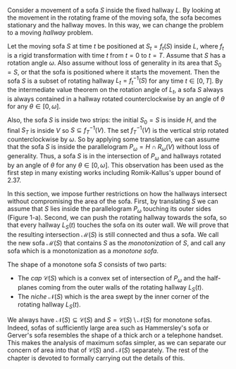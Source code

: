 Consider a movement of a sofa $S$ inside the fixed hallway $L$. By looking at the movement in the rotating frame of the moving sofa, the sofa becomes stationary and the hallway moves. In this way, we can change the problem to a moving _hallway_ problem. 

Let the moving sofa $S$ at time $t$ be positioned at $S_t = f_t(S)$ inside $L$, where $f_t$ is a rigid transformation with time $t$ from $t=0$ to $t=T$. Assume that $S$ has a rotation angle $\omega$. Also assume without loss of generality in its area that $S_0 = S$, or that the sofa is positioned where it starts the movement. Then the sofa $S$ is a subset of rotating hallway $L_t = f_t^{-1}(S)$ for any time $t \in [0, T]$. By the intermediate value theorem on the rotation angle of $L_t$, a sofa $S$ always is always contained in a hallway rotated counterclockwise by an angle of $\theta$ for any $\theta \in [0, \omega]$.

Also, the sofa $S$ is inside two strips: the initial $S_0 = S$ is inside $H$, and the final $S_T$ is inside $V$ so $S \subseteq f^{-1}_T(V)$. The set $f_T^{-1}(V)$ is the vertical strip rotated counterclockwise by $\omega$. So by applying some translation, we can assume that the sofa $S$ is inside the parallelogram $P_\omega = H \cap R_{\omega}(V)$ without loss of generality. Thus, a sofa $S$ is in the intersection of $P_\omega$ and hallways rotated by an angle of $\theta$ for any $\theta \in [0, \omega]$. This observation has been used as the first step in many existing works including Romik-Kallus's upper bound of $2.37$.

In this section, we impose further restrictions on how the hallways intersect without compromising the area of the sofa. First, by translating $S$ we can assume that $S$ lies inside the parallelogram $P_\omega$ touching its outer sides (Figure 1-a). Second, we can push the rotating hallway towards the sofa, so that every hallway $L_S(t)$ touches the sofa on its outer wall. We will prove that the resulting intersection $\mathcal{M}(S)$ is still connected and thus a sofa. We call the new sofa $\mathcal{M}(S)$ that contains $S$ as the _monotonization_ of $S$, and call any sofa which is a monotonization as a _monotone sofa_.

The shape of a monotone sofa $S$ consists of two parts:

- The _cap_ $\mathcal{C}(S)$ which is a convex set of intersection of $P_\omega$ and the half-planes coming from the outer walls of the rotating hallway $L_S(t)$. 
- The _niche_ $\mathcal{N}(S)$ which is the area swept by the inner corner of the rotating hallway $L_S(t)$.

We always have $\mathcal{N}(S) \subseteq \mathcal{C}(S)$ and $S = \mathcal{C}(S) \setminus \mathcal{N}(S)$ for monotone sofas. Indeed, sofas of sufficiently large area such as Hammersley's sofa or Gerver's sofa resembles the shape of a thick arch or a telephone handset. This makes the analysis of maximum sofas simpler, as we can separate our concern of area into that of $\mathcal{C}(S)$ and $\mathcal{N}(S)$ separately. The rest of the chapter is devoted to formally carrying out the details of this.